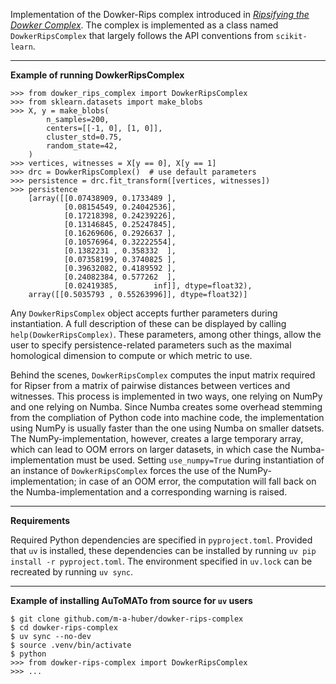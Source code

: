 Implementation of the Dowker-Rips complex introduced in [<em>Ripsifying the Dowker Complex</em>](TODO).
The complex is implemented as a class named `DowkerRipsComplex` that largely follows the API conventions from `scikit-learn`.

---

__Example of running DowkerRipsComplex__

```
>>> from dowker_rips_complex import DowkerRipsComplex
>>> from sklearn.datasets import make_blobs
>>> X, y = make_blobs(
        n_samples=200,
        centers=[[-1, 0], [1, 0]],
        cluster_std=0.75,
        random_state=42,
    )
>>> vertices, witnesses = X[y == 0], X[y == 1]
>>> drc = DowkerRipsComplex()  # use default parameters
>>> persistence = drc.fit_transform([vertices, witnesses])
>>> persistence
    [array([[0.07438909, 0.1733489 ],
            [0.08154549, 0.24042536],
            [0.17218398, 0.24239226],
            [0.13146845, 0.25247845],
            [0.16269606, 0.2926637 ],
            [0.10576964, 0.32222554],
            [0.1382231 , 0.358332  ],
            [0.07358199, 0.3740825 ],
            [0.39632082, 0.4189592 ],
            [0.24082384, 0.577262  ],
            [0.02419385,        inf]], dtype=float32),
    array([[0.5035793 , 0.55263996]], dtype=float32)]
```

Any `DowkerRipsComplex` object accepts further parameters during instantiation.
A full description of these can be displayed by calling `help(DowkerRipsComplex)`.
These parameters, among other things, allow the user to specify persistence-related parameters such as the maximal homological dimension to compute or which metric to use.

Behind the scenes, `DowkerRipsComplex` computes the input matrix required for Ripser from a matrix of pairwise distances between vertices and witnesses.
This process is implemented in two ways, one relying on NumPy and one relying on Numba.
Since Numba creates some overhead stemming from the compliation of Python code into machine code, the implementation using NumPy is usually faster than the one using Numba on smaller datsets.
The NumPy-implementation, however, creates a large temporary array, which can lead to OOM errors on larger datasets, in which case the Numba-implementation must be used.
Setting `use_numpy=True` during instantiation of an instance of `DowkerRipsComplex` forces the use of the NumPy-implementation; in case of an OOM error, the computation will fall back on the Numba-implementation and a corresponding warning is raised.

---

__Requirements__

Required Python dependencies are specified in `pyproject.toml`.
Provided that `uv` is installed, these dependencies can be installed by running `uv pip install -r pyproject.toml`.
The environment specified in `uv.lock` can be recreated by running `uv sync`.

---

__Example of installing AuToMATo from source for `uv` users__

```
$ git clone github.com/m-a-huber/dowker-rips-complex
$ cd dowker-rips-complex
$ uv sync --no-dev
$ source .venv/bin/activate
$ python
>>> from dowker-rips-complex import DowkerRipsComplex
>>> ...
```
